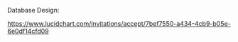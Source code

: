 Database Design:

https://www.lucidchart.com/invitations/accept/7bef7550-a434-4cb9-b05e-6e0df14cfd09